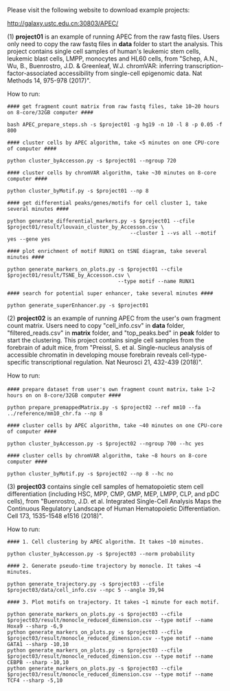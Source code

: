 Please visit the following website to download example projects:

http://galaxy.ustc.edu.cn:30803/APEC/

(1) **project01** is an example of running APEC from the raw fastq files. Users only need to copy the raw fastq files in **data** folder to start the analysis. This project contains single cell samples of human's leukemic stem cells, leukemic blast cells, LMPP, monocytes and HL60 cells, from "Schep, A.N., Wu, B., Buenrostro, J.D. & Greenleaf, W.J. chromVAR: inferring transcription-factor-associated accessibility from single-cell epigenomic data. Nat Methods 14, 975-978 (2017)".

How to run:

    #### get fragment count matrix from raw fastq files, take 10~20 hours on 8-core/32GB computer ####

    bash APEC_prepare_steps.sh -s $project01 -g hg19 -n 10 -l 8 -p 0.05 -f 800

    #### cluster cells by APEC algorithm, take <5 minutes on one CPU-core of computer ####

    python cluster_byAccesson.py -s $project01 --ngroup 720

    #### cluster cells by chromVAR algorithm, take ~30 minutes on 8-core computer ####

    python cluster_byMotif.py -s $project01 --np 8

    #### get differential peaks/genes/motifs for cell cluster 1, take several minutes ####

    python generate_differential_markers.py -s $project01 --cfile $project01/result/louvain_cluster_by_Accesson.csv \
                                            --cluster 1 --vs all --motif yes --gene yes

    #### plot enrichment of motif RUNX1 on tSNE diagram, take several minutes ####

    python generate_markers_on_plots.py -s $project01 --cfile $project01/result/TSNE_by_Accesson.csv \
                                        --type motif --name RUNX1

    #### search for potential super enhancer, take several minutes ####

    python generate_superEnhancer.py -s $project01


(2) **project02** is an example of running APEC from the user's own fragment count matrix. Users need to copy "cell_info.csv" in **data** folder, "filtered_reads.csv" in **matrix** folder, and "top_peaks.bed" in **peak** folder to start the clustering. This project contains single cell samples from the forebrain of adult mice, from "Preissl, S. et al. Single-nucleus analysis of accessible chromatin in developing mouse forebrain reveals cell-type-specific transcriptional regulation. Nat Neurosci 21, 432-439 (2018)".

How to run:

    #### prepare dataset from user's own fragment count matrix，take 1~2 hours on on 8-core/32GB computer ####

    python prepare_premappedMatrix.py -s $project02 --ref mm10 --fa ../reference/mm10_chr.fa --np 8

    #### cluster cells by APEC algorithm, take ~40 minutes on one CPU-core of computer ####

    python cluster_byAccesson.py -s $project02 --ngroup 700 --hc yes

    #### cluster cells by chromVAR algorithm, take ~8 hours on 8-core computer ####

    python cluster_byMotif.py -s $project02 --np 8 --hc no


(3) **project03** contains single cell samples of hematopoietic stem cell differentiation (including HSC, MPP, CMP, GMP, MEP, LMPP, CLP, and pDC cells), from "Buenrostro, J.D. et al. Integrated Single-Cell Analysis Maps the Continuous Regulatory Landscape of Human Hematopoietic Differentiation. Cell 173, 1535-1548 e1516 (2018)".

How to run:

    #### 1. Cell clustering by APEC algorithm. It takes ~10 minutes.

    python cluster_byAccesson.py -s $project03 --norm probability

    #### 2. Generate pseudo-time trajectory by monocle. It takes ~4 minutes.

    python generate_trajectory.py -s $project03 --cfile $project03/data/cell_info.csv --npc 5 --angle 39,94

    #### 3. Plot motifs on trajectory. It takes ~1 minute for each motif.

    python generate_markers_on_plots.py -s $project03 --cfile $project03/result/monocle_reduced_dimension.csv --type motif --name Hoxa9 --sharp -6,9
    python generate_markers_on_plots.py -s $project03 --cfile $project03/result/monocle_reduced_dimension.csv --type motif --name GATA1 --sharp -10,10
    python generate_markers_on_plots.py -s $project03 --cfile $project03/result/monocle_reduced_dimension.csv --type motif --name CEBPB --sharp -10,10
    python generate_markers_on_plots.py -s $project03 --cfile $project03/result/monocle_reduced_dimension.csv --type motif --name TCF4 --sharp -5,10
